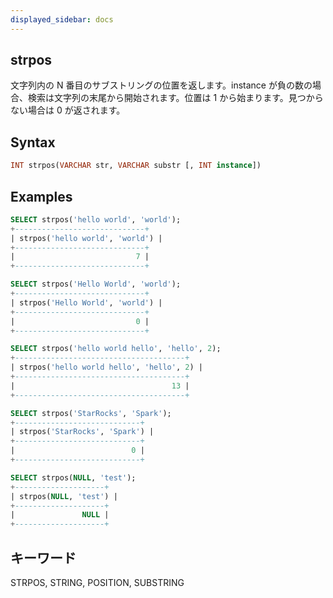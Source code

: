 ```yaml
---
displayed_sidebar: docs
---
```


## strpos

文字列内の N 番目のサブストリングの位置を返します。instance が負の数の場合、検索は文字列の末尾から開始されます。位置は 1 から始まります。見つからない場合は 0 が返されます。

## Syntax

```Haskell
INT strpos(VARCHAR str, VARCHAR substr [, INT instance])
```

## Examples

```SQL
SELECT strpos('hello world', 'world');
+-----------------------------+
| strpos('hello world', 'world') |
+-----------------------------+
|                           7 |
+-----------------------------+

SELECT strpos('Hello World', 'world');
+-----------------------------+
| strpos('Hello World', 'world') |
+-----------------------------+
|                           0 |
+-----------------------------+

SELECT strpos('hello world hello', 'hello', 2);
+--------------------------------------+
| strpos('hello world hello', 'hello', 2) |
+--------------------------------------+
|                                   13 |
+--------------------------------------+

SELECT strpos('StarRocks', 'Spark');
+----------------------------+
| strpos('StarRocks', 'Spark') |
+----------------------------+
|                          0 |
+----------------------------+

SELECT strpos(NULL, 'test');
+--------------------+
| strpos(NULL, 'test') |
+--------------------+
|               NULL |
+--------------------+
```

## キーワード

STRPOS, STRING, POSITION, SUBSTRING
